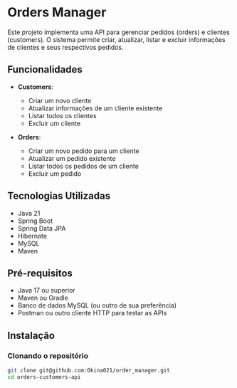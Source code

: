 
# Orders Manager

Este projeto implementa uma API para gerenciar pedidos (orders) e clientes (customers). O sistema permite criar, atualizar, listar e excluir informações de clientes e seus respectivos pedidos.

## Funcionalidades

- **Customers**:
    - Criar um novo cliente
    - Atualizar informações de um cliente existente
    - Listar todos os clientes
    - Excluir um cliente

- **Orders**:
    - Criar um novo pedido para um cliente
    - Atualizar um pedido existente
    - Listar todos os pedidos de um cliente
    - Excluir um pedido

## Tecnologias Utilizadas

- Java 21
- Spring Boot
- Spring Data JPA
- Hibernate
- MySQL
- Maven

## Pré-requisitos

- Java 17 ou superior
- Maven ou Gradle
- Banco de dados MySQL (ou outro de sua preferência)
- Postman ou outro cliente HTTP para testar as APIs

## Instalação

### Clonando o repositório

```bash
git clone git@github.com:Okina021/order_manager.git
cd orders-customers-api
